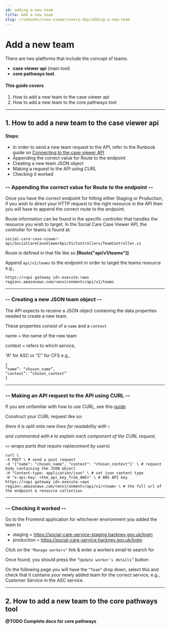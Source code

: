 ```yaml
---
id: adding-a-new-team
title: Add a new team
slug: /runbooks/case-viewer/every-day/adding-a-new-team
---
```


# Add a new team 

There are two platforms that include the concept of teams. 
  *  **case viewer api** (main tool) 
  * **core pathways tool**.

#### This guide covers

1. How to add a new team to the case viewer api 
2. How to add a new team to the core pathways tool
------------------------------------------------------

## 1. How to add a new team to the case viewer api 
#### Steps:
  * In order to send a new team request to the API, refer to the Runbook guide on [Connecting to the case viewer API](../development/connect-to-social-care-case-viewer-api.md)
  * Appending the correct value for Route to the endpoint
  * Creating a new team JSON object
  * Making a request to the API using CURL
  * Checking it worked
### -- Appending the correct value for Route to the endpoint --

Once you have the correct endpoint for hitting either Staging or Production, if you wish to direct your HTTP request to the right resource in the API then you will have to append the correct route to the endpoint.

Route information can be found in the specific controller that handles the resource you wish to target.
In the Social Care Case Viewer API, the controller for teams is found at:

`social-care-case-viewer-api/SocialCareCaseViewerApi/V1/Controllers/TeamController.cs`

Route is defined in that file like so **[Route("api/v1/teams")]**

Append ```api/v1/teams``` to the endpoint in order to target the teams resource e.g.,
```
https://<api gateway id>.execute.<aws region>.amazonaws.com/<environment>/api/v1/teams
```

--------------------------------------------------------

### -- Creating a new JSON team object --

The API expects to receive a JSON object containing the data properties needed to create a new team.

These properties consist of a `name` and a `context`

name = the name of the new team

context = refers to which service, 

“A” for ASC or “C” for CFS
e.g.,
```
{
“name”: “chosen_name”,
“context”: “chosen_context”
}
```
--------------------------------------------------------

### --  Making an API request to the API using CURL --

If you are unfamiliar with how to use CURL, see this [guide](https://dev.to/iggredible/how-to-make-api-request-with-curl-kg8)

Construct your CURL request like so:

(*here it is split onto new lines for readability with `\`*
  
*and commented with `#` to explain each component of the CURL request,*

*`<>` wraps parts that require replacement by users*)
~~~
curl \
-X POST \ # send a post request
-d '{"name": "chosen_name", "context": "chosen_context"}' \ # request body containing the JSON object
-H "Content-type: application/json" \ # set json content type
-H "x-api-key: <the_api_key_from_AWS>" \ # AWS API key
https://<api gateway id>.execute.<aws region>.amazonaws.com/<environment>/api/v1/<team> \ # the full url of the endpoint & resource collection
~~~

--------------------------------------------------------------------

### --  Checking it worked --

Go to the Frontend application for whichever environment you added the team to
* staging = https://social-care-service-staging.hackney.gov.uk/login
* production = https://social-care-service.hackney.gov.uk/login

Click on the `"Manage workers"` link & enter a workers email to search for


Once found, you should press the `“Update worker’s details”` button

On the following page you will have the `“Team”` drop down, select this and check that it contains your newly added team for the correct service, e.g., Customer Service in the ASC service.

--------------------------------------------------------------------
## 2. How to add a new team to the core pathways tool

**@TODO Complete docs for core pathways**

